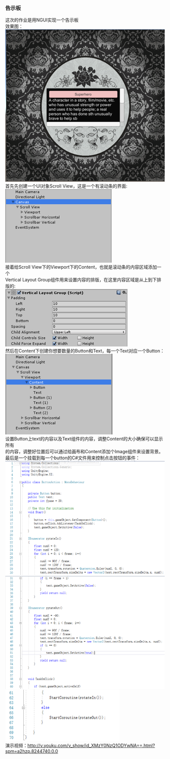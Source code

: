 ### 告示板
这次的作业是用NGUI实现一个告示板<br>
效果图：<br>
![](https://github.com/flashowner/eighth3DHomework/blob/master/%E6%88%AA%E5%9B%BE/%E6%8D%95%E8%8E%B76.PNG)<br>
首先先创建一个UI对象Scroll View，这是一个有滚动条的界面:<br>
![](https://github.com/flashowner/eighth3DHomework/blob/master/%E6%88%AA%E5%9B%BE/%E6%8D%95%E8%8E%B7.PNG)<br>
接着给Scroll View下的Viewport下的Content，也就是滚动条的内容区域添加一个<br>
Vertical Layout Group组件用来设置内容的排版，在这里内容区域是从上到下排版的:<br>
![](https://github.com/flashowner/eighth3DHomework/blob/master/%E6%88%AA%E5%9B%BE/%E6%8D%95%E8%8E%B71.PNG)<br>
然后在Content下创建你想要数量的Button和Text，每一个Text对应一个Button：<br>
![](https://github.com/flashowner/eighth3DHomework/blob/master/%E6%88%AA%E5%9B%BE/%E6%8D%95%E8%8E%B72.PNG)<br>
设置Button上text的内容以及Text组件的内容，调整Content的大小确保可以显示所有<br>
的内容，调整好位置后可以通过给画布和Content添加个Image组件来设置背景。<br>
最后是一个挂载到每一个button的C#文件用来控制点击按钮的事件：<br>
![](https://github.com/flashowner/eighth3DHomework/blob/master/%E6%88%AA%E5%9B%BE/%E6%8D%95%E8%8E%B73.PNG)<br>
![](https://github.com/flashowner/eighth3DHomework/blob/master/%E6%88%AA%E5%9B%BE/%E6%8D%95%E8%8E%B74.PNG)<br>
![](https://github.com/flashowner/eighth3DHomework/blob/master/%E6%88%AA%E5%9B%BE/%E6%8D%95%E8%8E%B75.PNG)<br>
演示视频：http://v.youku.com/v_show/id_XMzY0NzQ1ODYwNA==.html?spm=a2hzp.8244740.0.0
